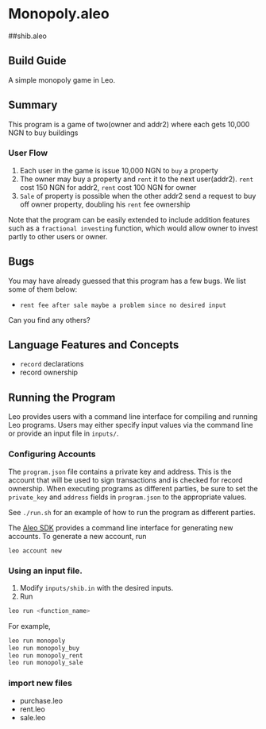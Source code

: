 # Monopoly.aleo

##shib.aleo 

## Build Guide
<!-- # 🏦 Monopoly Game -->


A simple monopoly game in Leo.

## Summary

This program is a game of two(owner and addr2) where each gets 10,000 NGN to buy buildings

### User Flow
1. Each user in the game is issue 10,000 NGN to `buy` a property
2. The owner may buy a property and `rent` it to the next user(addr2). `rent` cost 150 NGN for addr2, `rent` cost 100 NGN for owner
3. `Sale` of property is possible when the other addr2 send a request to buy off owner property, doubling his `rent` fee ownership

Note that the program can be easily extended to include addition features such as a `fractional investing` function, which would allow owner to invest partly to other users or owner.

## Bugs

You may have already guessed that this program has a few bugs. We list some of them below: 
- `rent fee after sale maybe a problem since no desired input`

Can you find any others?

## Language Features and Concepts
- `record` declarations
- record ownership

## Running the Program

Leo provides users with a command line interface for compiling and running Leo programs.
Users may either specify input values via the command line or provide an input file in `inputs/`.

### Configuring Accounts
The `program.json` file contains a private key and address.
This is the account that will be used to sign transactions and is checked for record ownership.
When executing programs as different parties, be sure to set the `private_key` and `address` fields in `program.json` to the appropriate values.


See `./run.sh` for an example of how to run the program as different parties.


The [Aleo SDK](https://github.com/AleoHQ/leo/tree/testnet3) provides a command line interface for generating new accounts.
To generate a new account, run
```
leo account new
```


### Using an input file.
1. Modify `inputs/shib.in` with the desired inputs.
2. Run
```bash
leo run <function_name>
```
For example,
```bash
leo run monopoly
leo run monopoly_buy
leo run monopoly_rent
leo run monopoly_sale
```

### import new files
- purchase.leo
- rent.leo
- sale.leo 
